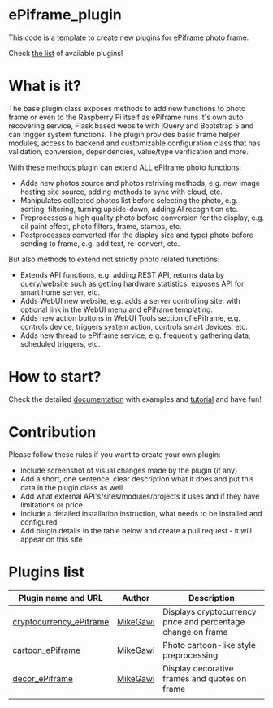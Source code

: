 # ePiframe_plugin

This code is a template to create new plugins for [ePiframe](https://github.com/MikeGawi/ePiframe) photo frame.

Check [the list](#plugins-list) of available plugins!

# What is it?

The base plugin class exposes methods to add new functions to photo frame or even to the Raspberry Pi itself as ePiframe runs it's own auto recovering service, Flask based website with jQuery and Bootstrap 5 and can trigger system functions. The plugin provides basic frame helper modules, access to backend and customizable configuration class that has validation, conversion, dependencies, value/type verification and more.

With these methods plugin can extend ALL ePiframe photo functions:
* Adds new photos source and photos retriving methods, e.g. new image hosting site source, adding methods to sync with cloud, etc.
* Manipulates collected photos list before selecting the photo, e.g. sorting, filtering, turning upside-down, adding AI recognition etc.
* Preprocesses a high quality photo before conversion for the display, e.g. oil paint effect, photo filters, frame, stamps, etc.
* Postprocesses converted (for the display size and type) photo before sending to frame, e.g. add text, re-convert, etc.

But also methods to extend not strictly photo related functions:
* Extends API functions, e.g. adding REST API, returns data by query/website such as getting hardware statistics, exposes API for smart home server, etc.
* Adds WebUI new website, e.g. adds a server controlling site, with optional link in the WebUI menu and ePiframe templating.
* Adds new action buttons in WebUI Tools section of ePiframe, e.g. controls device, triggers system action, controls smart devices, etc.
* Adds new thread to ePiframe service, e.g. frequently gathering data, scheduled triggers, etc.

# How to start?

Check the detailed [documentation](https://github.com/MikeGawi/ePiframe_plugin/blob/master/docs/SETUP.md) with examples and [tutorial](https://github.com/MikeGawi/ePiframe_plugin/blob/master/docs/TUTORIAL.md) and have fun!

# Contribution

Please follow these rules if you want to create your own plugin:
* Include screenshot of visual changes made by the plugin (if any)
* Add a short, one sentence, clear description what it does and put this data in the plugin class as well
* Add what external API's/sites/modules/projects it uses and if they have limitations or price
* Include a detailed installation instruction, what needs to be installed and configured
* Add plugin details in the table below and create a pull request - it will appear on this site

# Plugins list

|Plugin name and URL|Author|Description|
|-------------------|------|----------|
|[cryptocurrency_ePiframe](https://github.com/MikeGawi/cryptocurrency_ePiframe)|[MikeGawi](https://github.com/MikeGawi)|Displays cryptocurrency price and percentage change on frame|
|[cartoon_ePiframe](https://github.com/MikeGawi/cartoon_ePiframe)|[MikeGawi](https://github.com/MikeGawi)|Photo cartoon-like style preprocessing|
|[decor_ePiframe](https://github.com/MikeGawi/decor_ePiframe)|[MikeGawi](https://github.com/MikeGawi)|Display decorative frames and quotes on frame|
||||
